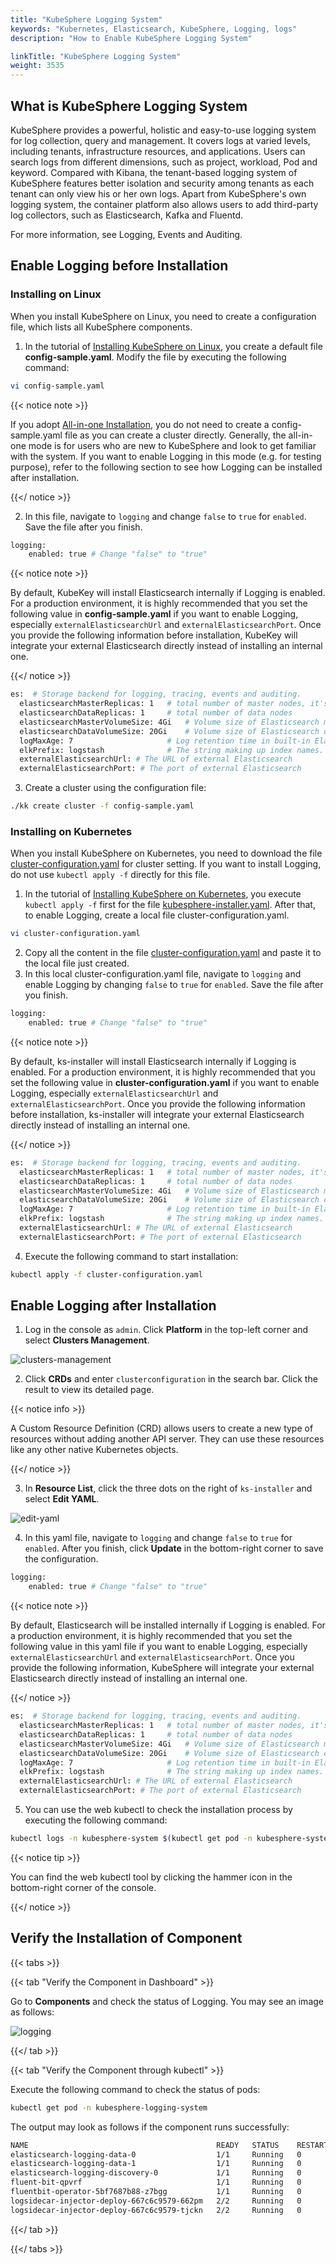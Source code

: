 ```yaml
---
title: "KubeSphere Logging System"
keywords: "Kubernetes, Elasticsearch, KubeSphere, Logging, logs"
description: "How to Enable KubeSphere Logging System"

linkTitle: "KubeSphere Logging System"
weight: 3535
---
```


## What is KubeSphere Logging System

KubeSphere provides a powerful, holistic and easy-to-use logging system for log collection, query and management. It covers logs at varied levels, including tenants, infrastructure resources, and applications. Users can search logs from different dimensions, such as project, workload, Pod and keyword. Compared with Kibana, the tenant-based logging system of KubeSphere features better isolation and security among tenants as each tenant can only view his or her own logs. Apart from KubeSphere's own logging system, the container platform also allows users to add third-party log collectors, such as Elasticsearch, Kafka and Fluentd.

For more information, see Logging, Events and Auditing.

## Enable Logging before Installation

### Installing on Linux

When you install KubeSphere on Linux, you need to create a configuration file, which lists all KubeSphere components.

1. In the tutorial of [Installing KubeSphere on Linux](../../installing-on-linux/introduction/multioverview/), you create a default file **config-sample.yaml**. Modify the file by executing the following command:

```bash
vi config-sample.yaml
```

{{< notice note >}}

If you adopt [All-in-one Installation](../../quick-start/all-in-one-on-linux/), you do not need to create a config-sample.yaml file as you can create a cluster directly. Generally, the all-in-one mode is for users who are new to KubeSphere and look to get familiar with the system. If you want to enable Logging in this mode (e.g. for testing purpose), refer to the following section to see how Logging can be installed after installation.

{{</ notice >}}

2. In this file, navigate to `logging` and change `false` to `true` for `enabled`. Save the file after you finish.

```bash
logging:
    enabled: true # Change "false" to "true"
```

{{< notice note >}}

By default, KubeKey will install Elasticsearch internally if Logging is enabled. For a production environment, it is highly recommended that you set the following value in **config-sample.yaml** if you want to enable Logging, especially `externalElasticsearchUrl` and `externalElasticsearchPort`. Once you provide the following information before installation, KubeKey will integrate your external Elasticsearch directly instead of installing an internal one.

{{</ notice >}}

```bash
es:  # Storage backend for logging, tracing, events and auditing.
  elasticsearchMasterReplicas: 1   # total number of master nodes, it's not allowed to use even number
  elasticsearchDataReplicas: 1     # total number of data nodes
  elasticsearchMasterVolumeSize: 4Gi   # Volume size of Elasticsearch master nodes
  elasticsearchDataVolumeSize: 20Gi    # Volume size of Elasticsearch data nodes
  logMaxAge: 7                     # Log retention time in built-in Elasticsearch, it is 7 days by default.
  elkPrefix: logstash              # The string making up index names. The index name will be formatted as ks-<elk_prefix>-log
  externalElasticsearchUrl: # The URL of external Elasticsearch
  externalElasticsearchPort: # The port of external Elasticsearch
```
3. Create a cluster using the configuration file:

```bash
./kk create cluster -f config-sample.yaml
```

### **Installing on Kubernetes**

When you install KubeSphere on Kubernetes, you need to download the file [cluster-configuration.yaml](https://github.com/kubesphere/ks-installer/releases/download/v3.0.0/cluster-configuration.yaml) for cluster setting. If you want to install Logging, do not use `kubectl apply -f` directly for this file.

1. In the tutorial of [Installing KubeSphere on Kubernetes](../../installing-on-kubernetes/introduction/overview/), you execute `kubectl apply -f` first for the file [kubesphere-installer.yaml](https://github.com/kubesphere/ks-installer/releases/download/v3.0.0/kubesphere-installer.yaml). After that, to enable Logging, create a local file cluster-configuration.yaml.

```bash
vi cluster-configuration.yaml
```

2. Copy all the content in the file [cluster-configuration.yaml](https://github.com/kubesphere/ks-installer/releases/download/v3.0.0/cluster-configuration.yaml) and paste it to the local file just created.
3. In this local cluster-configuration.yaml file, navigate to `logging` and enable Logging by changing `false` to `true` for `enabled`. Save the file after you finish.

```bash
logging:
    enabled: true # Change "false" to "true"
```

{{< notice note >}}

By default, ks-installer will install Elasticsearch internally if Logging is enabled. For a production environment, it is highly recommended that you set the following value in **cluster-configuration.yaml** if you want to enable Logging, especially `externalElasticsearchUrl` and `externalElasticsearchPort`. Once you provide the following information before installation, ks-installer will integrate your external Elasticsearch directly instead of installing an internal one.

{{</ notice >}}

```bash
es:  # Storage backend for logging, tracing, events and auditing.
  elasticsearchMasterReplicas: 1   # total number of master nodes, it's not allowed to use even number
  elasticsearchDataReplicas: 1     # total number of data nodes
  elasticsearchMasterVolumeSize: 4Gi   # Volume size of Elasticsearch master nodes
  elasticsearchDataVolumeSize: 20Gi    # Volume size of Elasticsearch data nodes
  logMaxAge: 7                     # Log retention time in built-in Elasticsearch, it is 7 days by default.
  elkPrefix: logstash              # The string making up index names. The index name will be formatted as ks-<elk_prefix>-log
  externalElasticsearchUrl: # The URL of external Elasticsearch
  externalElasticsearchPort: # The port of external Elasticsearch
```

4. Execute the following command to start installation:

```bash
kubectl apply -f cluster-configuration.yaml
```

## Enable Logging after Installation

1. Log in the console as `admin`. Click **Platform** in the top-left corner and select **Clusters Management**.

![clusters-management](https://ap3.qingstor.com/kubesphere-website/docs/20200828111130.png)

2. Click **CRDs** and enter `clusterconfiguration` in the search bar. Click the result to view its detailed page.

{{< notice info >}}

A Custom Resource Definition (CRD) allows users to create a new type of resources without adding another API server. They can use these resources like any other native Kubernetes objects.

{{</ notice >}}

3. In **Resource List**, click the three dots on the right of `ks-installer` and select **Edit YAML**.

![edit-yaml](https://ap3.qingstor.com/kubesphere-website/docs/20200827182002.png)

4. In this yaml file, navigate to `logging` and change `false` to `true` for `enabled`. After you finish, click **Update** in the bottom-right corner to save the configuration.

```bash
logging:
    enabled: true # Change "false" to "true"
```

{{< notice note >}}

By default, Elasticsearch will be installed internally if Logging is enabled. For a production environment, it is highly recommended that you set the following value in this yaml file if you want to enable Logging, especially `externalElasticsearchUrl` and `externalElasticsearchPort`. Once you provide the following information, KubeSphere will integrate your external Elasticsearch directly instead of installing an internal one.

{{</ notice >}}

```bash
es:  # Storage backend for logging, tracing, events and auditing.
  elasticsearchMasterReplicas: 1   # total number of master nodes, it's not allowed to use even number
  elasticsearchDataReplicas: 1     # total number of data nodes
  elasticsearchMasterVolumeSize: 4Gi   # Volume size of Elasticsearch master nodes
  elasticsearchDataVolumeSize: 20Gi    # Volume size of Elasticsearch data nodes
  logMaxAge: 7                     # Log retention time in built-in Elasticsearch, it is 7 days by default.
  elkPrefix: logstash              # The string making up index names. The index name will be formatted as ks-<elk_prefix>-log
  externalElasticsearchUrl: # The URL of external Elasticsearch
  externalElasticsearchPort: # The port of external Elasticsearch
```

5. You can use the web kubectl to check the installation process by executing the following command:

```bash
kubectl logs -n kubesphere-system $(kubectl get pod -n kubesphere-system -l app=ks-install -o jsonpath='{.items[0].metadata.name}') -f
```

{{< notice tip >}}

You can find the web kubectl tool by clicking the hammer icon in the bottom-right corner of the console.

{{</ notice >}}

## Verify the Installation of Component

{{< tabs >}}

{{< tab "Verify the Component in Dashboard" >}}

Go to **Components** and check the status of Logging. You may see an image as follows:

![logging](https://ap3.qingstor.com/kubesphere-website/docs/20200829104152.png)

{{</ tab >}}

{{< tab "Verify the Component through kubectl" >}}

Execute the following command to check the status of pods:

```bash
kubectl get pod -n kubesphere-logging-system
```

The output may look as follows if the component runs successfully:

```bash
NAME                                          READY   STATUS    RESTARTS   AGE
elasticsearch-logging-data-0                  1/1     Running   0          9m33s
elasticsearch-logging-data-1                  1/1     Running   0          5m12s
elasticsearch-logging-discovery-0             1/1     Running   0          9m33s
fluent-bit-qpvrf                              1/1     Running   0          4m56s
fluentbit-operator-5bf7687b88-z7bgg           1/1     Running   0          9m26s
logsidecar-injector-deploy-667c6c9579-662pm   2/2     Running   0          8m56s
logsidecar-injector-deploy-667c6c9579-tjckn   2/2     Running   0          8m56s
```

{{</ tab >}}

{{</ tabs >}}
